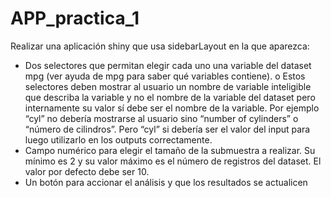 # APP_practica_1

Realizar una aplicación shiny que usa sidebarLayout en la que aparezca:
- Dos selectores que permitan elegir cada uno una variable del dataset mpg (ver ayuda de mpg para saber qué variables contiene).
o Estos selectores deben mostrar al usuario un nombre de variable inteligible que describa la variable y no el nombre de la variable del dataset pero internamente su valor sí debe ser el nombre de la variable. Por ejemplo “cyl” no debería mostrarse al usuario sino “number of cylinders” o “número de cilindros”. Pero “cyl” si debería ser el valor del input para luego utilizarlo en los outputs correctamente.
- Campo numérico para elegir el tamaño de la submuestra a realizar. Su mínimo es 2 y su valor máximo es el número de registros del dataset. El valor por defecto debe ser 10.
- Un botón para accionar el análisis y que los resultados se actualicen
